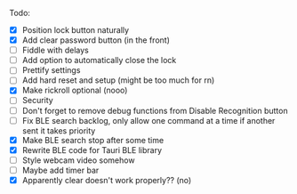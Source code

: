 Todo:

- [x] Position lock button naturally
- [x] Add clear password button (in the front)
- [ ] Fiddle with delays
- [ ] Add option to automatically close the lock
- [ ] Prettify settings
- [ ] Add hard reset and setup (might be too much for rn)
- [x] Make rickroll optional (nooo)
- [ ] Security
- [ ] Don't forget to remove debug functions from Disable Recognition button
- [ ] Fix BLE search backlog, only allow one command at a time if another sent it takes priority
- [x] Make BLE search stop after some time
- [x] Rewrite BLE code for Tauri BLE library
- [ ] Style webcam video somehow
- [ ] Maybe add timer bar
- [x] Apparently clear doesn't work properly?? (no) 